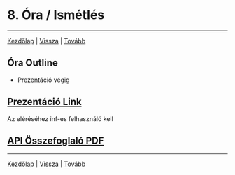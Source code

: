# 8. Óra / Ismétlés

---
[Kezdőlap](index.md)
|
[Vissza](Gyakorlat%208..md)
|
[Tovább](Gyakorlat%2010..md)


## Óra Outline

- Prezentáció végig


## [Prezentáció Link](https://ikelte-my.sharepoint.com/:p:/g/personal/g07zoe_inf_elte_hu/EY811NJZdlJIhnc_cYWMbXQB9gWXyX5hkQVSj1C5MwZMtg?e=NTODDD)

Az eléréséhez inf-es felhasználó kell


## [API Összefoglaló PDF](https://github.com/rontap/elteik-web/raw/main/teaching/opsys/materials/OPSYS_summary_p1.pdf)
---
[Kezdőlap](index.md)
|
[Vissza](Gyakorlat%208..md)
|
[Tovább](Gyakorlat%2010..md)

